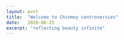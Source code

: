 ```yaml
---
layout: post
title:  "Welcome to Chinmoy controversies"
date:   2020-06-25
excerpt: "reflecting beauty infinite"
---
```

